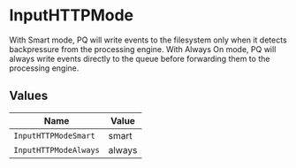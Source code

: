 # InputHTTPMode

With Smart mode, PQ will write events to the filesystem only when it detects backpressure from the processing engine. With Always On mode, PQ will always write events directly to the queue before forwarding them to the processing engine.


## Values

| Name                  | Value                 |
| --------------------- | --------------------- |
| `InputHTTPModeSmart`  | smart                 |
| `InputHTTPModeAlways` | always                |